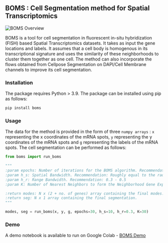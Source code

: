 ## BOMS : Cell Segmentation method for Spatial Transcriptomics

![BOMS Overview](images/method_overview.jpg)

BOMS is a tool for cell segmentation in fluorescent in-situ hybridization (FISH) based Spatial Transcriptomics datasets. It takes as input the gene locations and labels. It assumes that a cell body is homogenous in its transcriptional signature and uses the similarity of these neighborhoods to cluster them together as one cell. The method can also incorporate the flows obtained from Cellpose Segmentation on DAPI/Cell Membrane channels to improve its cell segmentation.

### Installation

The package requires Python > 3.9. The package can be installed using pip as follows:

```bash :
pip install boms
```

### Usage

The data for the method is provided in the form of three ```numpy arrays``` : ```x``` representing the x coordinates of the mRNA spots, ```y``` representing the y coordinates of the mRNA spots and ```g``` representing the labels of the mRNA spots. The cell segmentation can be performed as follows:


```python :
from boms import run_boms

"""
:param epochs: Number of iterations for the BOMS algorithm. Recommendation: 30
:param h_s: Spatial Bandwidth. Recommendation: Roughly equal to the radius of the cell body.
:param h_r: Range Bandwidth. Recommendation: 0.3 - 0.5
:param K: Number of Nearest Neighbors to form the Neighborhood Gene Expression Profile. Recommendation: 30

:return modes: N x (2 + no. of genes) array containing the final modes.
:return seg: N x 1 array containing the final segmentation.
"""

modes, seg = run_boms(x, y, g, epochs=30, h_s=10, h_r=0.3, K=30)
```

### Demo

A demo notebook is available to run on Google Colab - [BOMS Demo](https:https://colab.research.google.com/drive/16YgR92sc3ai9mheYUb8_SCdo9hjc3-xZ?usp=sharing)

